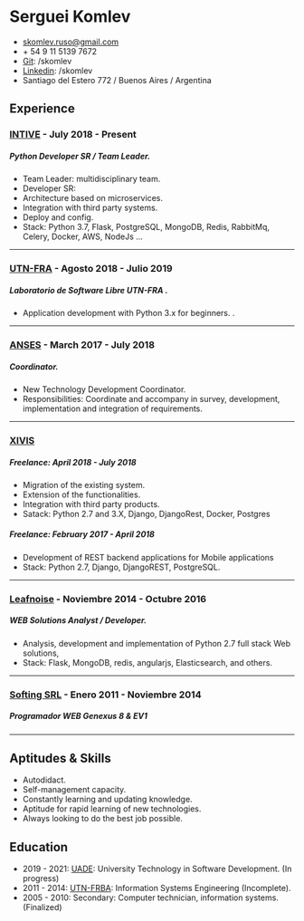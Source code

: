 
Serguei Komlev
======================
- skomlev.ruso@gmail.com
- \+ 54 9 11 5139 7672
- [Git]\: /skomlev 
- [Linkedin]\: /skomlev 
- Santiago del Estero 772 / Buenos Aires / Argentina


Experience
---------------------

### [INTIVE] - July 2018 - Present
##### Python Developer SR / Team Leader.
* Team Leader: multidisciplinary team.
* Developer SR:
* Architecture based on microservices.
* Integration with third party systems.
* Deploy and config.
* Stack: Python 3.7, Flask, PostgreSQL, MongoDB, Redis, RabbitMq, Celery, Docker, AWS, NodeJs ...

---------------------

### [UTN-FRA] - Agosto 2018 - Julio 2019
#####  Laboratorio de Software Libre UTN-FRA .
* Application development with Python 3.x for beginners. .

---------------------

### [ANSES]  - March 2017 - July 2018
##### Coordinator.
* New Technology Development Coordinator.
* Responsibilities: Coordinate and accompany in survey, development, implementation and integration of requirements. 
---------------------

### [XIVIS]
##### Freelance: April 2018 - July 2018
* Migration of the existing system.
* Extension of the functionalities.
* Integration with third party products.
* Satack: Python 2.7 and 3.X, Django, DjangoRest, Docker, Postgres

##### Freelance: February 2017 - April 2018
* Development of REST backend applications for Mobile applications 
* Stack: Python 2.7, Django, DjangoREST, PostgreSQL.

---------------------

### [Leafnoise] - Noviembre 2014 - Octubre 2016
##### WEB Solutions Analyst / Developer.
* Analysis, development and implementation of Python 2.7 full stack Web solutions, 
* Stack: Flask, MongoDB, redis, angularjs, Elasticsearch, and others. 

---------------------

### [Softing SRL] - Enero 2011 - Noviembre 2014
##### Programador WEB Genexus 8 & EV1 

---------------------

Aptitudes & Skills
------------------------
* Autodidact.
* Self-management capacity.
* Constantly learning and updating knowledge.
* Aptitude for rapid learning of new technologies.
* Always looking to do the best job possible.


Education
--------------------------
* 2019 - 2021: [UADE]\: University Technology in Software Development. (In progress)
* 2011 - 2014: [UTN-FRBA]\: Information Systems Engineering (Incomplete). 
* 2005 - 2010: Secondary: Computer technician, information systems. (Finalized) 



[Linkedin]: https://www.linkedin.com/in/skomlev/?locale=en_US
[Git]: https://github.com/skomlev/
[ANSES]: https://www.anses.gob.ar/
[XIVIS]: https://xivis.com
[INTIVE]: https://www.intive.com/es
[UTN-FRA]: http://www.lslutnfra.com/
[Leafnoise]: https://leafnoise.io/
[Softing SRL]:http://www.e-softing.com.ar/
[UADE]: https://www.uade.edu.ar/unidades-academicas/facultad-de-ingenieria-y-ciencias-exactas/tecnicatura-universitaria-en-desarrollo-de-software-sistemas/index
[UTN-FRBA]: http://www.sistemas.frba.utn.edu.ar/index.php/academico/plan-k08
